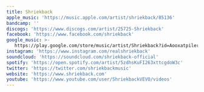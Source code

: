 ```yaml
---
title: Shriekback
apple_music: 'https://music.apple.com/artist/shriekback/85136'
bandcamp: ''
discogs: 'https://www.discogs.com/artist/25725-Shriekback'
facebook: 'https://www.facebook.com/shriekback'
google_music: >-
   https://play.google.com/store/music/artist/Shriekback?id=Aooxatpilerc6py4dos4axd3zle
instagram: 'https://www.instagram.com/realshriekback'
soundcloud: 'https://soundcloud.com/shriekback-official'
spotify: 'https://open.spotify.com/artist/5zdhsKuFI263xttcgdoW3c'
twitter: 'https://twitter.com/shriekbackmusic'
website: 'https://www.shriekback.com'
youtube: 'https://www.youtube.com/user/ShriekbackVEVO/videos'
---
```

